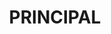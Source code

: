 ---
name: alex segura
title: PRINCIPAL
quote: My role overseeing complex installations from start to finish is uniquely rewarding. Managing each step, I have an opportunity to witness up close the end result of all our collective efforts.
details: |
  Alex Segura manages Merritt’s carpentry and installation group, overseeing a team of some of the finest craftsmen in North America. With a thorough background in the millworking industry, he brings a trifecta of experience as a master carpenter, carpentry supervisor and millwork business owner to his position with Merritt. Today, he supervises the entire department of field operations managers, field installation managers, field superintendents and carpenters. From start to finish, from build to installation, he accepts and delivers only flawless craftsmanship and perfect results.

  Alex holds a degree from the Sacramento-based Woodworking Institute. In addition to his passion for his craft, Alex is an avid soccer player, family man and volunteer.
image: /uploads/staff-11.jpg
display_order: 11
_comments:
  image: file should be ~600px wide
---